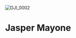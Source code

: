![DJI_0002](https://github.com/jaspermayone/jaspermayone/assets/65788728/87adaeb8-0dcf-4736-ab85-b2c361eaeea5)

# Jasper Mayone
